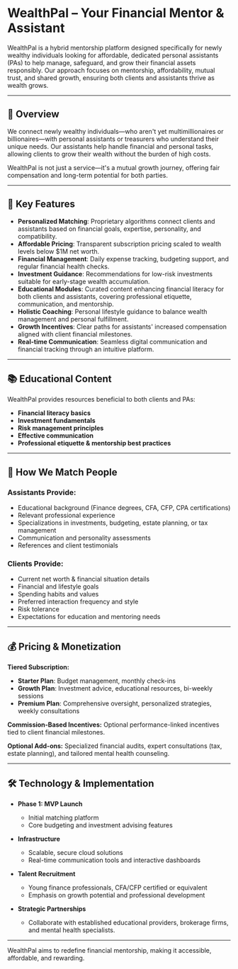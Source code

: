 # WealthPal – Your Financial Mentor & Assistant

WealthPal is a hybrid mentorship platform designed specifically for newly wealthy individuals looking for affordable, dedicated personal assistants (PAs) to help manage, safeguard, and grow their financial assets responsibly. Our approach focuses on mentorship, affordability, mutual trust, and shared growth, ensuring both clients and assistants thrive as wealth grows.

---

## 🚀 Overview
We connect newly wealthy individuals—who aren't yet multimillionaires or billionaires—with personal assistants or treasurers who understand their unique needs. Our assistants help handle financial and personal tasks, allowing clients to grow their wealth without the burden of high costs.

WealthPal is not just a service—it's a mutual growth journey, offering fair compensation and long-term potential for both parties.

---

## 🔑 Key Features

- **Personalized Matching**: Proprietary algorithms connect clients and assistants based on financial goals, expertise, personality, and compatibility.
- **Affordable Pricing**: Transparent subscription pricing scaled to wealth levels below $1M net worth.
- **Financial Management**: Daily expense tracking, budgeting support, and regular financial health checks.
- **Investment Guidance**: Recommendations for low-risk investments suitable for early-stage wealth accumulation.
- **Educational Modules**: Curated content enhancing financial literacy for both clients and assistants, covering professional etiquette, communication, and mentorship.
- **Holistic Coaching**: Personal lifestyle guidance to balance wealth management and personal fulfillment.
- **Growth Incentives**: Clear paths for assistants' increased compensation aligned with client financial milestones.
- **Real-time Communication**: Seamless digital communication and financial tracking through an intuitive platform.

---

## 📚 Educational Content
WealthPal provides resources beneficial to both clients and PAs:

- **Financial literacy basics**
- **Investment fundamentals**
- **Risk management principles**
- **Effective communication**
- **Professional etiquette & mentorship best practices**

---

## 📝 How We Match People

### Assistants Provide:
- Educational background (Finance degrees, CFA, CFP, CPA certifications)
- Relevant professional experience
- Specializations in investments, budgeting, estate planning, or tax management
- Communication and personality assessments
- References and client testimonials

### Clients Provide:
- Current net worth & financial situation details
- Financial and lifestyle goals
- Spending habits and values
- Preferred interaction frequency and style
- Risk tolerance
- Expectations for education and mentoring needs

---

## 💰 Pricing & Monetization

**Tiered Subscription:**
- **Starter Plan**: Budget management, monthly check-ins
- **Growth Plan**: Investment advice, educational resources, bi-weekly sessions
- **Premium Plan**: Comprehensive oversight, personalized strategies, weekly consultations

**Commission-Based Incentives:** Optional performance-linked incentives tied to client financial milestones.

**Optional Add-ons:** Specialized financial audits, expert consultations (tax, estate planning), and tailored mental health counseling.

---

## 🛠️ Technology & Implementation

- **Phase 1: MVP Launch**
  - Initial matching platform
  - Core budgeting and investment advising features

- **Infrastructure**
  - Scalable, secure cloud solutions
  - Real-time communication tools and interactive dashboards

- **Talent Recruitment**
  - Young finance professionals, CFA/CFP certified or equivalent
  - Emphasis on growth potential and professional development

- **Strategic Partnerships**
  - Collaborate with established educational providers, brokerage firms, and mental health specialists.

---

WealthPal aims to redefine financial mentorship, making it accessible, affordable, and rewarding.

